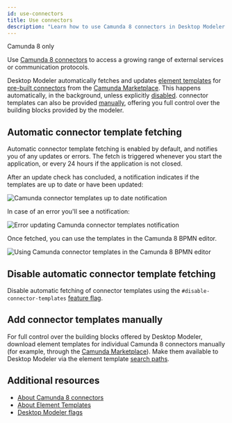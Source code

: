 ```yaml
---
id: use-connectors
title: Use connectors
description: "Learn how to use Camunda 8 connectors in Desktop Modeler."
---
```


<span class="badge badge--cloud">Camunda 8 only</span>

Use [Camunda 8 connectors](../../connectors/introduction.md) to access a growing range of external services or communication protocols.

Desktop Modeler automatically fetches and updates [element templates](/components/modeler/element-templates/about-templates.md) for [pre-built connectors](../../connectors/out-of-the-box-connectors/available-connectors-overview.md) from the [Camunda Marketplace](https://marketplace.camunda.com/en-US/listing?pl=3038&attr=20486&cat=107792&locale=en-US). This happens automatically, in the background, unless explicitly [disabled](#disable-automatic-connector-template-fetching). connector templates can also be provided [manually](#add-connector-templates-manually), offering you full control over the building blocks provided by the modeler.

## Automatic connector template fetching

Automatic connector template fetching is enabled by default, and notifies you of any updates or errors. The fetch is triggered whenever you start the application, or every 24 hours if the application is not closed.

After an update check has concluded, a notification indicates if the templates are up to date or have been updated:

![Camunda connector templates up to date notification](./img/use-connectors/up-to-date.png)

In case of an error you'll see a notification:

![Error updating Camunda connector templates notification](./img/use-connectors/error.png)

Once fetched, you can use the templates in the Camunda 8 BPMN editor.

![Using Camunda connector templates in the Camunda 8 BPMN editor](./img/use-connectors/apply.png)

## Disable automatic connector template fetching

Disable automatic fetching of connector templates using the `#disable-connector-templates` [feature flag](./flags/flags.md#disable-connector-templates).

## Add connector templates manually

For full control over the building blocks offered by Desktop Modeler, download element templates for individual Camunda 8 connectors manually (for example, through the [Camunda Marketplace](https://marketplace.camunda.com/)). Make them available to Desktop Modeler via the element template [search paths](./element-templates/configuring-templates.md).

## Additional resources

- [About Camunda 8 connectors](../../connectors/out-of-the-box-connectors/available-connectors-overview.md)
- [About Element Templates](/components/modeler/element-templates/about-templates.md)
- [Desktop Modeler flags](./flags/flags.md#disable-connector-templates)
